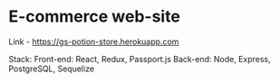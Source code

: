 # E-commerce web-site
Link - https://gs-potion-store.herokuapp.com

Stack: 
  Front-end: React, Redux, Passport.js
  Back-end: Node, Express, PostgreSQL, Sequelize
